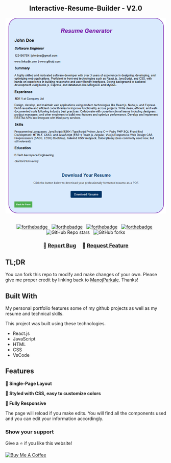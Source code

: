 <h2 align="center">
Interactive-Resume-Builder - V2.0 <br/>
</h2>
<div align="center">
  <img alt="Demo" src="./resume-builder-img.png" />
</div>

<br/>

<center>
  
[![forthebadge](https://forthebadge.com/images/badges/made-with-react.svg)](https://forthebadge.com) &nbsp;
[![forthebadge](https://forthebadge.com/images/badges/made-with-javascript.svg)](https://forthebadge.com) &nbsp;
[![forthebadge](https://forthebadge.com/images/badges/made-with-html.svg)](https://forthebadge.com) &nbsp;
[![forthebadge](https://forthebadge.com/images/badges/made-with-css.svg)](https://forthebadge.com) &nbsp;
![GitHub Repo stars](https://img.shields.io/github/stars/ManojParkale/Snake-Game?color=red&logo=github&style=for-the-badge) &nbsp;
![GitHub forks](https://img.shields.io/github/forks/ManojParkale/Snake-Game?color=red&logo=github&style=for-the-badge)

</center>

<h3 align="center">
    🔹
    <a href="https://github.com/ManojParkale/Interactive-Resume-Builder/issues">Report Bug</a> &nbsp; &nbsp;
    🔹
    <a href="https://github.com/ManojParkale/Interactive-Resume-Builder/issues">Request Feature</a>
</h3>

## TL;DR

You can fork this repo to modify and make changes of your own. Please give me proper credit by linking back to [ManojParkale](https://github.com/ManojParkale/Interactive-Resume-Builder). Thanks!

## Built With

My personal portfolio features some of my github projects as well as my resume and technical skills.<br/>

This project was built using these technologies.

- React.js
- JavaScript
- HTML
- CSS
- VsCode

## Features

**📖   Single-Page Layout**

**🎨 Styled with CSS, easy to customize colors**

**📱 Fully Responsive**

The page will reload if you make edits.
You will find all the components used and you can edit your information accordingly.

### Show your support

Give a ⭐ if you like this website!

<a href="https://www.buymeacoffee.com/ManojParkale" target="_blank"><img src="https://cdn.buymeacoffee.com/buttons/v2/default-violet.png" alt="Buy Me A Coffee" height= "60px" width= "217px" ></a>
